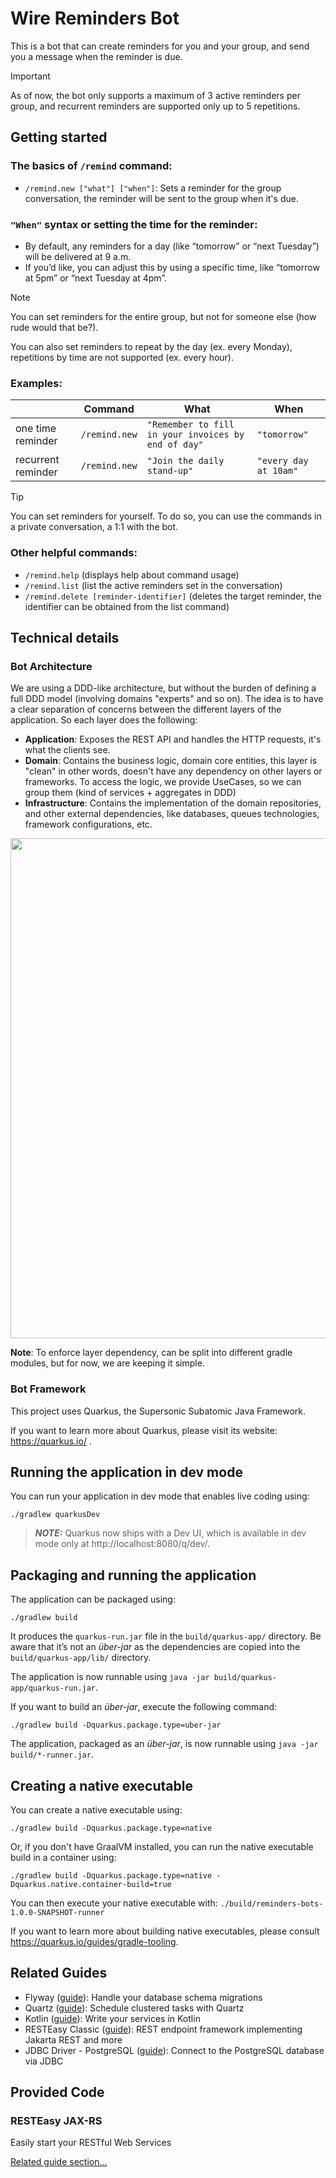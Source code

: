 # Wire Reminders Bot

This is a bot that can create reminders for you and your group, and send you a message when the reminder is due.

> [!IMPORTANT]  
> As of now, the bot only supports a maximum of 3 active reminders per group, and recurrent reminders are supported only up to 5 repetitions.

## Getting started

### The basics of `/remind` command:

- `/remind.new ["what"] ["when"]`: Sets a reminder for the group conversation, the reminder will be sent to the group when it's due.

### `"When"` syntax or setting the time for the reminder:

- By default, any reminders for a day (like “tomorrow” or “next Tuesday”) will be delivered at 9 a.m.
- If you’d like, you can adjust this by using a specific time, like “tomorrow at 5pm” or “next Tuesday at 4pm”.

> [!NOTE]  
> You can set reminders for the entire group, but not for someone else (how rude would that be?).
>
> You can also set reminders to repeat by the day (ex. every Monday), repetitions by time are not supported (ex. every hour).

### Examples:

|                    | Command       | What                                                | When                  |
|--------------------|---------------|-----------------------------------------------------|-----------------------|
| one time reminder  | `/remind.new` | `"Remember to fill in your invoices by end of day"` | `"tomorrow"`          |
| recurrent reminder | `/remind.new` | `"Join the daily stand-up"`                         | `"every day at 10am"` |

> [!TIP]  
> You can set reminders for yourself. To do so, you can use the commands in a private conversation, a 1:1 with the bot.

### Other helpful commands:

- `/remind.help` (displays help about command usage)
- `/remind.list` (list the active reminders set in the conversation)
- `/remind.delete [reminder-identifier]` (deletes the target reminder, the identifier can be obtained from the list
  command)

## Technical details

### Bot Architecture

We are using a DDD-like architecture, but without the burden of defining a full DDD model (involving domains "experts"
and so on). The idea is to have a clear separation of concerns between the different layers of the application.
So each layer does the following:

- **Application**: Exposes the REST API and handles the HTTP requests, it's what the clients see.
- **Domain**: Contains the business logic, domain core entities, this layer is "clean" in other words, doesn't have any
  dependency on other layers or frameworks. To access the logic, we provide UseCases, so we can group them (kind of
  services + aggregates in DDD)
- **Infrastructure**: Contains the implementation of the domain repositories, and other external dependencies, like
  databases, queues technologies, framework configurations, etc.

<img src="https://imgpile.com/images/C7Q2Gj.png" width="800"/>

**Note**: To enforce layer dependency, can be split into different gradle modules, but for now, we are keeping it
simple.

### Bot Framework

This project uses Quarkus, the Supersonic Subatomic Java Framework.

If you want to learn more about Quarkus, please visit its website: https://quarkus.io/ .

## Running the application in dev mode

You can run your application in dev mode that enables live coding using:
```shell script
./gradlew quarkusDev
```

> **_NOTE:_**  Quarkus now ships with a Dev UI, which is available in dev mode only at http://localhost:8080/q/dev/.

## Packaging and running the application

The application can be packaged using:
```shell script
./gradlew build
```
It produces the `quarkus-run.jar` file in the `build/quarkus-app/` directory.
Be aware that it’s not an _über-jar_ as the dependencies are copied into the `build/quarkus-app/lib/` directory.

The application is now runnable using `java -jar build/quarkus-app/quarkus-run.jar`.

If you want to build an _über-jar_, execute the following command:
```shell script
./gradlew build -Dquarkus.package.type=uber-jar
```

The application, packaged as an _über-jar_, is now runnable using `java -jar build/*-runner.jar`.

## Creating a native executable

You can create a native executable using: 
```shell script
./gradlew build -Dquarkus.package.type=native
```

Or, if you don't have GraalVM installed, you can run the native executable build in a container using: 
```shell script
./gradlew build -Dquarkus.package.type=native -Dquarkus.native.container-build=true
```

You can then execute your native executable with: `./build/reminders-bots-1.0.0-SNAPSHOT-runner`

If you want to learn more about building native executables, please consult https://quarkus.io/guides/gradle-tooling.

## Related Guides

- Flyway ([guide](https://quarkus.io/guides/flyway)): Handle your database schema migrations
- Quartz ([guide](https://quarkus.io/guides/quartz)): Schedule clustered tasks with Quartz
- Kotlin ([guide](https://quarkus.io/guides/kotlin)): Write your services in Kotlin
- RESTEasy Classic ([guide](https://quarkus.io/guides/resteasy)): REST endpoint framework implementing Jakarta REST and more
- JDBC Driver - PostgreSQL ([guide](https://quarkus.io/guides/datasource)): Connect to the PostgreSQL database via JDBC

## Provided Code

### RESTEasy JAX-RS

Easily start your RESTful Web Services

[Related guide section...](https://quarkus.io/guides/getting-started#the-jax-rs-resources)

